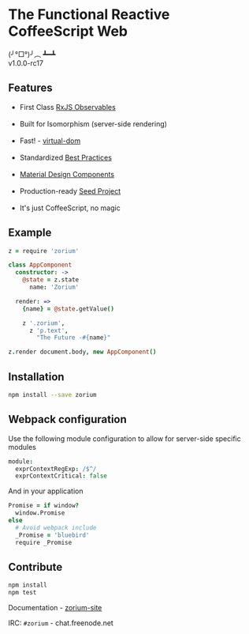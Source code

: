 # The Functional Reactive CoffeeScript Web <a class="anchor" name="intro"></a>

(╯°□°)╯︵ ┻━┻  
v1.0.0-rc17

## Features <a class="anchor" name="intro_features"></a>

  - First Class [RxJS Observables](https://github.com/Reactive-Extensions/RxJS)<br><br>
  - Built for Isomorphism (server-side rendering)<br><br>
  - Fast! - [virtual-dom](http://vdom-benchmark.github.io/vdom-benchmark/)<br><br>
  - Standardized [Best Practices](/best-practices)<br><br>
  - [Material Design Components](/paper)<br><br>
  - Production-ready [Seed Project](https://github.com/Zorium/zorium-seed)<br><br>
  - It's just CoffeeScript, no magic

## Example <a class="anchor" name="intro_example"></a>

```coffee
z = require 'zorium'

class AppComponent
  constructor: ->
    @state = z.state
      name: 'Zorium'

  render: =>
    {name} = @state.getValue()

    z '.zorium',
      z 'p.text',
        "The Future -#{name}"

z.render document.body, new AppComponent()
```

## Installation <a class="anchor" name="intro_installation"></a>

```bash
npm install --save zorium
```

## Webpack configuration

Use the following module configuration to allow for server-side specific modules

```coffee
module:
  exprContextRegExp: /$^/
  exprContextCritical: false
```

And in your application

```coffee
Promise = if window?
  window.Promise
else
  # Avoid webpack include
  _Promise = 'bluebird'
  require _Promise
```

## Contribute <a class="anchor" name="intro_contribute"></a>

```bash
npm install
npm test
```

Documentation -  [zorium-site](https://github.com/Zorium/zorium-site)

IRC: `#zorium` - chat.freenode.net
